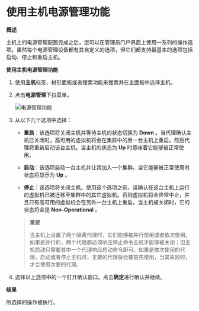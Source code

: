 # 使用主机电源管理功能

**概述**

  主机上的电源管理配置完成之后，您可以在管理员门户界面上使用一系列的操作选项。虽然每个电源管理设备都有其自定义的选项，但它们都支持最基本的选项包括启动、停止和重启主机。

**使用主机电源管理功能**

1. 使用**主机**标签、树形面板或者搜索功能来搜索并在主面板中选择主机。

1. 点击**电源管理**下拉菜单。

   ![电源管理功能](images/Hosts-Power_Management_Functions.png)

1. 从以下几个选项中选择：

   * **重启**：该选项将关闭主机并等待主机的状态切换为 **Down** 。当代理确认主机已关闭时，高可用的虚拟机将会在集群中的另一台主机上重启。然后代理将重新启动该台主机。当主机的状态为 **Up** 时意味着它能够被正常使用。

   * **启动**：该选项启动一台主机并让其加入一个集群。当它能够被正常使用时状态将显示为 **Up** 。

   * **停止**：该选项将关闭主机。使用这个选项之前，请确认在这台主机上运行的虚拟机已被迁移至集群中的其它虚拟机。否则虚拟机将会异常中止，并且只有高可用的虚拟机会在另外一台主机上重启。当主机被关闭时，它的状态将会是  **Non-Operational** 。

   > **重要**
   >
   > 当主机上设置了两个隔离代理时，它们能够被并行使用或者依次使用。如果是并行的，两个代理都必须响应停止命令主机才能够被关闭；但主机启动只需要其中一个代理响应启动命令即可。如果是依次使用的代理，启动或者停止主机时，主要的代理将会被首先使用，当其失败时，才会使用次要的代理。

1. 选择以上选项中的一个打开确认窗口。点击**确定**进行确认并继续。

**结果**

  所选择的操作被执行。

